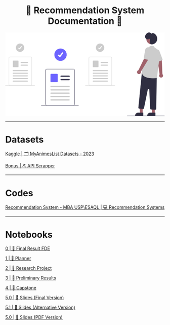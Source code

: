 <h1 align='center'>📝 Recommendation System Documentation 📝</h1>

<div align="center">
  <img src='./src/read-me-images/documents.svg' alt='Documents' />
</div>

---

# Datasets

[Kaggle | 🗂️ MyAnimesList Datasets - 2023](https://www.kaggle.com/datasets/dsfelix/animes-dataset-2023)

[Bonus | ⛏️ API Scrapper](https://github.com/CSFelix/recommendation-system/blob/main/bonus%20-%20scrapper.ipynb)

---

# Codes

[Recommendation System - MBA USP\ESAQL | 💻 Recommendation Systems](https://github.com/CSFelix/recommendation-system-mba-usp-esalq/tree/main)

---

# Notebooks

[0 | 📃 Final Result FDE](https://github.com/CSFelix/recommendation-system-documentation/blob/main/src/0%20-%20Documentação%20-%20Resultado%20FDE.pdf)

[1 | 📃 Planner](https://github.com/CSFelix/recommendation-system-documentation/blob/main/src/1.1%20-%20Planner.pptx)

[2 | 📃 Research Project](https://github.com/CSFelix/recommendation-system-documentation/blob/main/src/1.2%20-%20Projeto%20de%20Pesquisa.docx)

[3 | 📃 Preliminary Results](https://github.com/CSFelix/recommendation-system-documentation/blob/main/src/1.3%20-%20Resultados%20Preliminares.docx)

[4 | 📃 Capstone](https://github.com/CSFelix/recommendation-system-documentation/blob/main/src/1.4%20-%20TCC.docx)

[5.0 | 📃 Slides (Final Version)](https://github.com/CSFelix/recommendation-system-documentation/blob/main/src/1.5%20-%20Slides.pptx)

[5.1 | 📃 Slides (Alternative Version)](https://github.com/CSFelix/recommendation-system-documentation/blob/main/src/1.5%20-%20Slides%20-%20alpha%20version.pptx)

[5.0 | 📃 Slides (PDF Version)](https://github.com/CSFelix/recommendation-system-documentation/blob/main/src/1.5%20-%20Slides.pdf)
